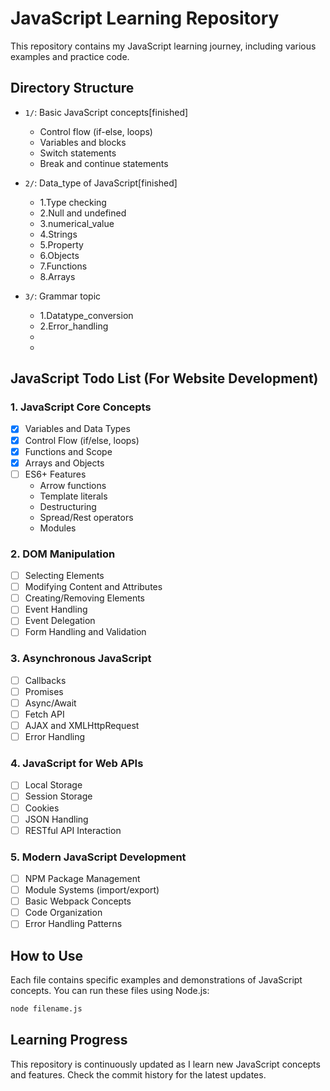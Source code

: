 # JavaScript Learning Repository

This repository contains my JavaScript learning journey, including various examples and practice code.

## Directory Structure

- `1/`: Basic JavaScript concepts[finished]

  - Control flow (if-else, loops)
  - Variables and blocks
  - Switch statements
  - Break and continue statements

- `2/`: Data_type of JavaScript[finished]
  - 1.Type checking
  - 2.Null and undefined
  - 3.numerical_value
  - 4.Strings
  - 5.Property
  - 6.Objects
  - 7.Functions
  - 8.Arrays

- `3/`: Grammar topic
  - 1.Datatype_conversion
  - 2.Error_handling
  -
  - 

## JavaScript Todo List (For Website Development)

### 1. JavaScript Core Concepts

- [x] Variables and Data Types
- [x] Control Flow (if/else, loops)
- [x] Functions and Scope
- [x] Arrays and Objects
- [ ] ES6+ Features
  - Arrow functions
  - Template literals
  - Destructuring
  - Spread/Rest operators
  - Modules

### 2. DOM Manipulation

- [ ] Selecting Elements
- [ ] Modifying Content and Attributes
- [ ] Creating/Removing Elements
- [ ] Event Handling
- [ ] Event Delegation
- [ ] Form Handling and Validation

### 3. Asynchronous JavaScript

- [ ] Callbacks
- [ ] Promises
- [ ] Async/Await
- [ ] Fetch API
- [ ] AJAX and XMLHttpRequest
- [ ] Error Handling

### 4. JavaScript for Web APIs

- [ ] Local Storage
- [ ] Session Storage
- [ ] Cookies
- [ ] JSON Handling
- [ ] RESTful API Interaction

### 5. Modern JavaScript Development

- [ ] NPM Package Management
- [ ] Module Systems (import/export)
- [ ] Basic Webpack Concepts
- [ ] Code Organization
- [ ] Error Handling Patterns

## How to Use

Each file contains specific examples and demonstrations of JavaScript concepts. You can run these files using Node.js:

```bash
node filename.js
```

## Learning Progress

This repository is continuously updated as I learn new JavaScript concepts and features. Check the commit history for the latest updates.
